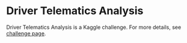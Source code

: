 # Driver Telematics Analysis
Driver Telematics Analysis is a Kaggle challenge. For more details, see [challenge page](http://www.kaggle.com/c/axa-driver-telematics-analysis/data).
